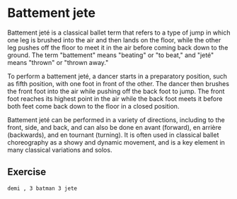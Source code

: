 # Battement jete

Battement jeté is a classical ballet term that refers to a type of jump in which one leg is brushed into the air and then lands on the floor, while the other leg pushes off the floor to meet it in the air before coming back down to the ground. The term "battement" means "beating" or "to beat," and "jeté" means "thrown" or "thrown away."

To perform a battement jeté, a dancer starts in a preparatory position, such as fifth position, with one foot in front of the other. The dancer then brushes the front foot into the air while pushing off the back foot to jump. The front foot reaches its highest point in the air while the back foot meets it before both feet come back down to the floor in a closed position.

Battement jeté can be performed in a variety of directions, including to the front, side, and back, and can also be done en avant (forward), en arrière (backwards), and en tournant (turning). It is often used in classical ballet choreography as a showy and dynamic movement, and is a key element in many classical variations and solos.



## **Exercise**

```bash
demi , 3 batman 3 jete
```
